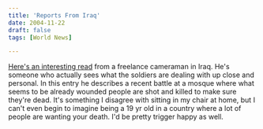 ```yaml
---
title: 'Reports From Iraq'
date: 2004-11-22
draft: false
tags: [World News]

---
```


[Here's an interesting read](http://www.kevinsites.net/2004_11_21_archive.html#110107420331292115) from a freelance cameraman in Iraq. He's someone who actually sees what the soldiers are dealing with up close and personal. In this entry he describes a recent battle at a mosque where what seems to be already wounded people are shot and killed to make sure they're dead. It's something I disagree with sitting in my chair at home, but I can't even begin to imagine being a 19 yr old in a country where a lot of people are wanting your death. I'd be pretty trigger happy as well.